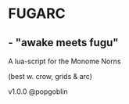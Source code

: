 # FUGARC
## - "awake meets fugu"
A lua-script for the Monome Norns

(best w. crow, grids & arc)

v1.0.0 @popgoblin
